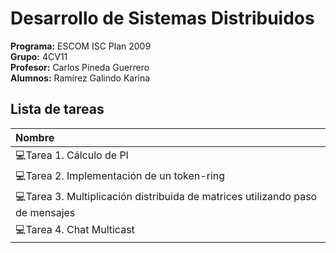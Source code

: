 # Desarrollo de Sistemas Distribuidos

**Programa:** ESCOM ISC Plan 2009    
**Grupo:** 4CV11  
**Profesor:** Carlos Pineda Guerrero     
**Alumnos:**  Ramírez Galindo Karina

## Lista de tareas
|Nombre |
:--- |
💻Tarea 1. Cálculo de PI |
💻Tarea 2. Implementación de un token-ring  |
💻Tarea 3. Multiplicación distribuida de matrices utilizando paso de mensajes |
💻Tarea 4. Chat Multicast |
